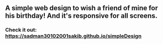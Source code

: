 ## A simple web design to wish a friend of mine for his birthday! And it's responsive for all screens.
### Check it out: https://sadman30102001sakib.github.io/simpleDesign
